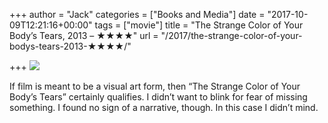 +++
author = "Jack"
categories = ["Books and Media"]
date = "2017-10-09T12:21:16+00:00"
tags = ["movie"]
title = "The Strange Color of Your Body’s Tears, 2013 – ★★★★"
url = "/2017/the-strange-color-of-your-bodys-tears-2013-★★★★/"

+++
![][1]

If film is meant to be a visual art form, then &#8220;The Strange Color of Your Body&#8217;s Tears&#8221; certainly qualifies. I didn&#8217;t want to blink for fear of missing something. I found no sign of a narrative, though. In this case I didn&#8217;t mind.

 [1]: https://a.ltrbxd.com/resized/film-poster/1/4/8/5/0/9/148509-the-strange-colour-of-your-body-s-tears-0-150-0-225-crop.jpg?k=ab5a42b4b1